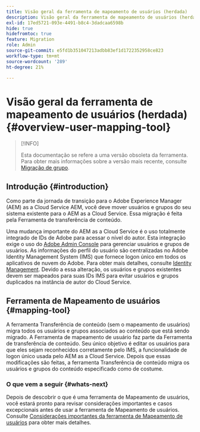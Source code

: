 ```yaml
---
title: Visão geral da ferramenta de mapeamento de usuários (herdada)
description: Visão geral da ferramenta de mapeamento de usuários (herdada)
exl-id: 17ed5721-093e-4491-b8c4-3dadcaa6598b
hide: true
hidefromtoc: true
feature: Migration
role: Admin
source-git-commit: e5fd1b351047213adbb83ef1d1722352958ce823
workflow-type: tm+mt
source-wordcount: '289'
ht-degree: 21%

---
```



# Visão geral da ferramenta de mapeamento de usuários (herdada) {#overview-user-mapping-tool}

>[!INFO]
>
>Esta documentação se refere a uma versão obsoleta da ferramenta. Para obter mais informações sobre a versão mais recente, consulte [Migração de grupo](/help/journey-migration/content-transfer-tool/using-content-transfer-tool/group-migration.md).

<!-- Alexandru: drafting this for now

NOTE: "LEGACY" for user mapping includes everything before (that is, not including) 2.0.16 of CTT.

>[!CONTEXTUALHELP]
>id="aemcloud_ctt_usermapping"
>title="User Mapping Tool"
>abstract="The Content Transfer Tool helps you move users and groups from your existing AEM system to AEM as a Cloud Service. Existing users and groups need to be mapped to their IMS IDs to avoid duplicate users and groups on the Cloud Service author instance."
>additional-url="https://experienceleague.adobe.com/docs/experience-manager-cloud-service/moving/cloud-migration/content-transfer-tool/using-user-mapping-tool.html?lang=pt-BR#important-considerations" text="Important Considerations for using User Mapping Tool"
>additional-url="https://experienceleague.adobe.com/docs/experience-manager-cloud-service/moving/cloud-migration/content-transfer-tool/using-user-mapping-tool.html?lang=pt-BR#using-user-mapping-tool" text="Using User Mapping Tool"

-->

## Introdução {#introduction}

Como parte da jornada de transição para o Adobe Experience Manager (AEM) as a Cloud Service AEM, você deve mover usuários e grupos do seu sistema existente para o AEM as a Cloud Service. Essa migração é feita pela Ferramenta de transferência de conteúdo.

Uma mudança importante do AEM as a Cloud Service é o uso totalmente integrado de IDs de Adobe para acessar o nível do autor. Esta integração exige o uso do [Adobe Admin Console](https://helpx.adobe.com/br/enterprise/using/admin-console.html) para gerenciar usuários e grupos de usuários. As informações do perfil do usuário são centralizadas no Adobe Identity Management System (IMS) que fornece logon único em todos os aplicativos de nuvem do Adobe. Para obter mais detalhes, consulte [Identity Management](https://experienceleague.adobe.com/docs/experience-manager-cloud-service/content/overview/what-is-new-and-different.html?lang=pt-BR#identity-management). Devido a essa alteração, os usuários e grupos existentes devem ser mapeados para suas IDs IMS para evitar usuários e grupos duplicados na instância de autor do Cloud Service.

## Ferramenta de Mapeamento de usuários {#mapping-tool}

A ferramenta Transferência de conteúdo (sem o mapeamento de usuários) migra todos os usuários e grupos associados ao conteúdo que está sendo migrado. A Ferramenta de mapeamento de usuário faz parte da Ferramenta de transferência de conteúdo. Seu único objetivo é editar os usuários para que eles sejam reconhecidos corretamente pelo IMS, a funcionalidade de logon único usada pelo AEM as a Cloud Service. Depois que essas modificações são feitas, a ferramenta Transferência de conteúdo migra os usuários e grupos do conteúdo especificado como de costume.

### O que vem a seguir {#whats-next}

Depois de descobrir o que é uma ferramenta de Mapeamento de usuários, você estará pronto para revisar considerações importantes e casos excepcionais antes de usar a ferramenta de Mapeamento de usuários. Consulte [Considerações importantes da ferramenta de Mapeamento de usuários](/help/journey-migration/content-transfer-tool/user-mapping-tool-legacy/considerations-user-mapping-tool-legacy.md) para obter mais detalhes.
